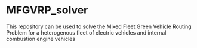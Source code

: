 # MFGVRP_solver
This repository can be used to solve the Mixed Fleet Green Vehicle Routing Problem for a heterogenous fleet of electric vehicles and internal combustion engine vehicles
